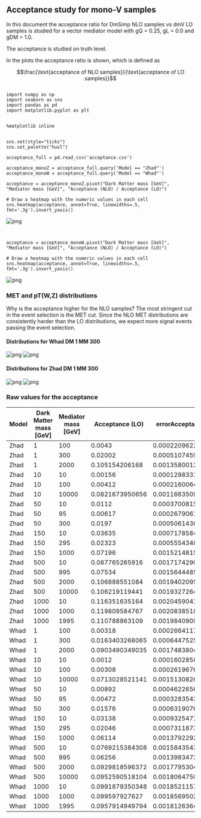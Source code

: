 
## Acceptance study for mono-V samples
In this document the acceptance ratio for DmSimp NLO samples vs dmV LO samples is studied for a vector mediator model with gQ = 0.25, gL = 0.0 and gDM = 1.0.

The acceptance is studied on truth level.

In the plots the acceptance ratio is shown, which is defined as 

$$\frac{\text{acceptance of NLO samples}}{\text{acceptance of LO samples}}$$


<pre><code class="python">
import numpy as np
import seaborn as sns
import pandas as pd
import matplotlib.pyplot as plt
</code></pre>


<pre><code class="python">
%matplotlib inline
</code></pre>


<pre><code class="python">
sns.set(style="ticks")
sns.set_palette("husl")

acceptance_full = pd.read_csv('acceptance.csv')

acceptance_monoZ = acceptance_full.query('Model == "Zhad"')
acceptance_monoW = acceptance_full.query('Model == "Whad"')

acceptance = acceptance_monoZ.pivot("Dark Matter mass [GeV]", "Mediator mass [GeV]", "Acceptance (NLO) / Acceptance (LO)")

# Draw a heatmap with the numeric values in each cell
sns.heatmap(acceptance, annot=True, linewidths=.5, fmt='.3g').invert_yaxis()
</code></pre>


![png](http://pgadow.web.cern.ch/pgadow/notes/content/monoVacceptance-plots/output_3_0.png)


<pre><code class="python">

acceptance = acceptance_monoW.pivot("Dark Matter mass [GeV]", "Mediator mass [GeV]", "Acceptance (NLO) / Acceptance (LO)")

# Draw a heatmap with the numeric values in each cell
sns.heatmap(acceptance, annot=True, linewidths=.5, fmt='.3g').invert_yaxis()
</code></pre>


![png](http://pgadow.web.cern.ch/pgadow/notes/content/monoVacceptance-plots/output_4_0.png)

### MET and pT(W,Z) distributions

Why is the acceptance higher for the NLO samples? The most stringent cut in the event selection is the MET cut. Since the NLO MET distributions are consistently harder than the LO distributions, we expect more signal events passing the event selection.

#### Distributions for Whad DM 1 MM 300
![png](http://pgadow.web.cern.ch/pgadow/notes/content/monoVacceptance-plots/TRUTH_met_Whad_DM_1_MM_300.png)
![png](http://pgadow.web.cern.ch/pgadow/notes/content/monoVacceptance-plots/TRUTH_ptv_Whad_DM_1_MM_300.png)

#### Distributions for Zhad DM 1 MM 300
![png](http://pgadow.web.cern.ch/pgadow/notes/content/monoVacceptance-plots/TRUTH_met_Zhad_DM_1_MM_300.png)
![png](http://pgadow.web.cern.ch/pgadow/notes/content/monoVacceptance-plots/TRUTH_ptv_Zhad_DM_1_MM_300.png)

### Raw values for the acceptance

| Model | Dark Matter mass [GeV] | Mediator mass [GeV] | Acceptance (LO) | errorAcceptanceLO | Acceptance (NLO) | errorAcceptanceNLO | Acceptance (NLO) / Acceptance (LO) | errorRatio      | 
|-------|------------------------|---------------------|-----------------|-------------------|------------------|--------------------|------------------------------------|-----------------| 
| Zhad  | 1                      | 100                 | 0.0043          | 0.000220962207472 | 0.00479          | 0.00010465155739   | 1.11395348837                      | 0.0784974825325 | 
| Zhad  | 1                      | 300                 | 0.02002         | 0.000510745945181 | 0.022564         | 0.000244343833834  | 1.12707292707                      | 0.039267695564  | 
| Zhad  | 1                      | 2000                | 0.105154206168  | 0.00135800120692  | 0.11219185343    | 0.000632376947846  | 1.06692692112                      | 0.0193306694134 | 
| Zhad  | 10                     | 10                  | 0.00156         | 0.000129833113118 | 0.00184          | 6.32651565072e-05  | 1.17948717949                      | 0.131059970594  | 
| Zhad  | 10                     | 100                 | 0.00412         | 0.000216006415262 | 0.00489400978802 | 0.000105855701455  | 1.1878664534                       | 0.0829487504664 | 
| Zhad  | 10                     | 10000               | 0.0821673950656 | 0.001166350932    | 0.0899346551645  | 0.000551317229667  | 1.09452971088                      | 0.0215387626512 | 
| Zhad  | 50                     | 10                  | 0.0112          | 0.000370081520408 | 0.0131900263801  | 0.000181073068374  | 1.17768092679                      | 0.0520828410167 | 
| Zhad  | 50                     | 95                  | 0.00617         | 0.000267906100131 | 0.00727          | 0.000130863254958  | 1.17828200972                      | 0.0684116562694 | 
| Zhad  | 50                     | 300                 | 0.0197          | 0.000506143690329 | 0.022814         | 0.000245870984198  | 1.15807106599                      | 0.0401461808678 | 
| Zhad  | 150                    | 10                  | 0.03635         | 0.000717858404746 | 0.0401983215866  | 0.000340393391354  | 1.10586854433                      | 0.0301042296821 | 
| Zhad  | 150                    | 295                 | 0.02323         | 0.000555434813137 | 0.0271720543441  | 0.000271545588308  | 1.16969670013                      | 0.0375833315419 | 
| Zhad  | 150                    | 1000                | 0.07196         | 0.00152148152368  | 0.076684920219   | 0.000500076471413  | 1.06566036991                      | 0.0285490995163 | 
| Zhad  | 500                    | 10                  | 0.087765265916  | 0.00171742908486  | 0.0957930653781  | 0.000573186553027  | 1.09146898125                      | 0.0266967165598 | 
| Zhad  | 500                    | 995                 | 0.07534         | 0.00156444854349  | 0.0831748317483  | 0.000525489460228  | 1.10399298843                      | 0.0284654263748 | 
| Zhad  | 500                    | 2000                | 0.106888551084  | 0.00194020957866  | 0.115234371093   | 0.000643066550202  | 1.07807964393                      | 0.0246376857897 | 
| Zhad  | 500                    | 10000               | 0.106219119441  | 0.0019327264158   | 0.115810412847   | 0.000679999776607  | 1.09029724079                      | 0.0251755833605 | 
| Zhad  | 1000                   | 10                  | 0.116351635164  | 0.00204590410103  | 0.126621777386   | 0.000762888864123  | 1.08826813828                      | 0.0247193066163 | 
| Zhad  | 1000                   | 1000                | 0.119809584767  | 0.00208385183299  | 0.12596240591    | 0.000680113955362  | 1.05135499931                      | 0.0233611780352 | 
| Zhad  | 1000                   | 1995                | 0.110788863109  | 0.00198409093339  | 0.119481470221   | 0.000657842251019  | 1.07846101917                      | 0.0243124451528 | 
| Whad  | 1                      | 100                 | 0.00318         | 0.000266411796595 | 0.00479          | 0.00010465155739   | 1.50628930818                      | 0.133348213388  | 
| Whad  | 1                      | 300                 | 0.0163403268065 | 0.000644752564432 | 0.022564         | 0.000244343833834  | 1.38087813464                      | 0.060106608242  | 
| Whad  | 1                      | 2000                | 0.0903490349035 | 0.00174838041033  | 0.11219185343    | 0.000632376947846  | 1.24176039677                      | 0.0280428126621 | 
| Whad  | 10                     | 10                  | 0.0012          | 0.000160285896994 | 0.00184          | 6.32651565072e-05  | 1.53333333333                      | 0.214410391921  | 
| Whad  | 10                     | 100                 | 0.00308         | 0.000261967651661 | 0.00489400978802 | 0.000105855701455  | 1.58896421689                      | 0.139665121243  | 
| Whad  | 10                     | 10000               | 0.0713028521141 | 0.00151308261344  | 0.0899346551645  | 0.000551317229667  | 1.26130515818                      | 0.0309729809331 | 
| Whad  | 50                     | 10                  | 0.00892         | 0.000462265694357 | 0.0131900263801  | 0.000181073068374  | 1.47870250897                      | 0.0818406832813 | 
| Whad  | 50                     | 95                  | 0.00472         | 0.000328354311622 | 0.00727          | 0.000130863254958  | 1.54025423729                      | 0.112270549699  | 
| Whad  | 50                     | 300                 | 0.01576         | 0.000631907616556 | 0.022814         | 0.000245870984198  | 1.44758883249                      | 0.0626794230656 | 
| Whad  | 150                    | 10                  | 0.03138         | 0.000932547719081 | 0.0401983215866  | 0.000340393391354  | 1.28101725897                      | 0.043613687962  | 
| Whad  | 150                    | 295                 | 0.02046         | 0.000731187325308 | 0.0271720543441  | 0.000271545588308  | 1.32805739707                      | 0.0533634141009 | 
| Whad  | 150                    | 1000                | 0.06114         | 0.00137922926803  | 0.076684920219   | 0.000500076471413  | 1.25425123028                      | 0.0328173175913 | 
| Whad  | 500                    | 10                  | 0.0769215384308 | 0.00158435436346  | 0.0957930653781  | 0.000573186553027  | 1.24533475711                      | 0.0298767230497 | 
| Whad  | 500                    | 995                 | 0.06256         | 0.00139834734167  | 0.0831748317483  | 0.000525489460228  | 1.32952096784                      | 0.0335197665829 | 
| Whad  | 500                    | 2000                | 0.0929818596372 | 0.00177953046466  | 0.115234371093   | 0.000643066550202  | 1.23932099813                      | 0.0277096667411 | 
| Whad  | 500                    | 10000               | 0.0952590518104 | 0.0018064750423   | 0.115810412847   | 0.000679999776607  | 1.21574181819                      | 0.027642299152  | 
| Whad  | 1000                   | 10                  | 0.0991879350348 | 0.00185211570751  | 0.126621777386   | 0.000762888864123  | 1.27658446908                      | 0.0284914468891 | 
| Whad  | 1000                   | 1000                | 0.099597927627  | 0.00185695022401  | 0.12596240591    | 0.000680113955362  | 1.26470910501                      | 0.0272806533282 | 
| Whad  | 1000                   | 1995                | 0.0957914949794 | 0.00181263642307  | 0.119481470221   | 0.000657842251019  | 1.2473077098                       | 0.0274885378411 | 

